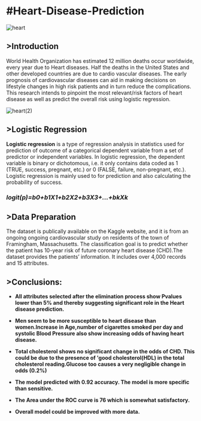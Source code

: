 # #Heart-Disease-Prediction

![heart](https://user-images.githubusercontent.com/86431802/203645458-bf9767b3-2e5a-4f2f-ae51-f80332fead5b.jpg)

<h2>>Introduction</h2>

World Health Organization has estimated 12 million deaths occur worldwide, every year due to Heart diseases. Half the deaths in the United States and other developed countries are due to cardio vascular diseases. The early prognosis of cardiovascular diseases can aid in making decisions on lifestyle changes in high risk patients and in turn reduce the complications. This research intends to pinpoint the most relevant/risk factors of heart disease as well as predict the overall risk using logistic regression.

![heart(2)](https://user-images.githubusercontent.com/86431802/203645689-9010ed5c-cd28-4f0d-ac91-0ccedf415464.jpg)




<h2>>Logistic Regression</h2>







<b>Logistic regression</b> is a type of regression analysis in statistics used for prediction of outcome of a categorical dependent variable from a set of predictor or independent variables. In logistic regression, the dependent variable is binary or dichotomous, i.e. it only contains data coded as 1 (TRUE, success, pregnant, etc.) or 0 (FALSE, failure, non-pregnant, etc.). Logistic regression is mainly used to for prediction and also calculating the probability of success.

<h3><i>                                                              logit(p)=b0+b1X1+b2X2+b3X3+...+bkXk                                                 </i></h3>



<h2>>Data Preparation</h2>

The dataset is publically available on the Kaggle website, and it is from an ongoing ongoing cardiovascular study on residents of the town of Framingham, Massachusetts. The classification goal is to predict whether the patient has 10-year risk of future coronary heart disease (CHD).The dataset provides the patients’ information. It includes over 4,000 records and 15 attributes.





<h2>>Conclusions:</h2>




- **All attributes selected after the elimination process show Pvalues lower than 5% and thereby suggesting significant role in the Heart disease prediction.**

- **Men seem to be more susceptible to heart disease than women.Increase in Age,number of cigarettes smoked per day and systolic Blood Pressure also show increasing odds of having heart disease.**

- **Total cholesterol shows no significant change in the odds of CHD. This could be due to the presence of 'good cholesterol(HDL) in the total cholesterol reading.Glucose too causes a very negligible change in odds (0.2%)**

- **The model predicted with 0.92 accuracy. The model is more specific than sensitive.**

- **The Area under the ROC curve is 76 which is somewhat satisfactory.**

- **Overall model could be improved with more data.**





